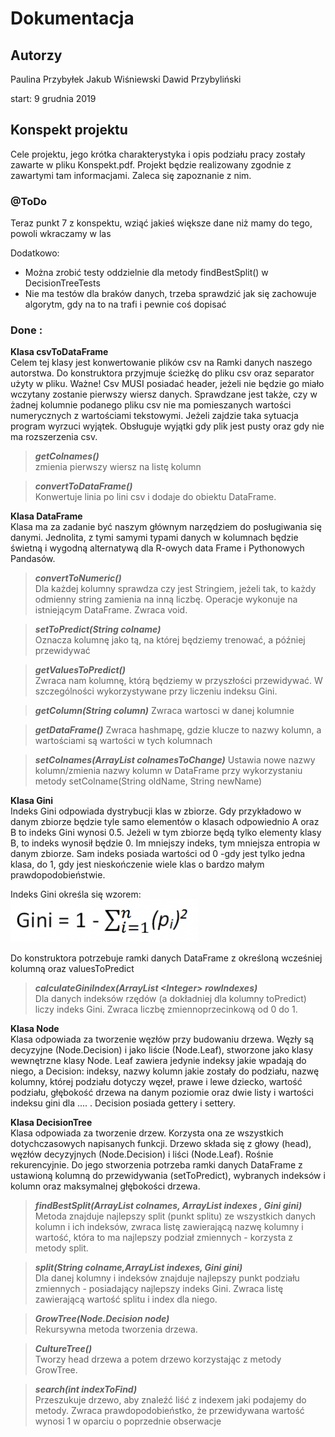 # Dokumentacja 

## Autorzy
Paulina Przybyłek
Jakub Wiśniewski
Dawid Przybyliński

start: 9 grudnia 2019

## Konspekt projektu

Cele projektu, jego krótka charakterystyka i opis podziału pracy zostały zawarte w pliku Konspekt.pdf. Projekt będzie realizowany zgodnie z zawartymi tam informacjami. Zaleca się zapoznanie z nim.

### @ToDo

Teraz punkt 7 z konspektu, wziąć jakieś większe dane niż mamy do tego, powoli wkraczamy w las

Dodatkowo:
- Można zrobić testy oddzielnie dla metody findBestSplit() w DecisionTreeTests
- Nie ma testów dla braków danych, trzeba sprawdzić jak się zachowuje algorytm, gdy na to na trafi i pewnie coś dopisać

### Done : 
**Klasa csvToDataFrame**    
  Celem tej klasy jest konwertowanie plików csv na Ramki danych naszego autorstwa. 
Do konstruktora przyjmuje ścieżkę do pliku csv oraz separator użyty w pliku. 
Ważne! Csv MUSI posiadać header, jeżeli nie będzie go miało wczytany zostanie pierwszy wiersz danych.
Sprawdzane jest także, czy w żadnej kolumnie podanego pliku csv nie ma pomieszanych wartości numerycznych z wartościami
tekstowymi. Jeżeli zajdzie taka sytuacja program wyrzuci wyjątek.
Obsługuje wyjątki gdy plik jest pusty oraz gdy nie ma rozszerzenia csv.
  
>  ***getColnames()***   
>    zmienia pierwszy wiersz na listę kolumn
    
>  ***convertToDataFrame()***   
>    Konwertuje linia po lini csv i dodaje do obiektu DataFrame. 

**Klasa DataFrame**   
  Klasa ma za zadanie być naszym głównym narzędziem do posługiwania się danymi. Jednolita, z tymi samymi typami danych w kolumnach będzie świetną i wygodną alternatywą dla R-owych data Frame i Pythonowych Pandasów. 
  
>   ***convertToNumeric()***   
>      Dla każdej kolumny sprawdza czy jest Stringiem, jeżeli tak, to każdy odmienny string zamienia na inną liczbę. Operacje wykonuje na istniejącym DataFrame. Zwraca void. 

>   ***setToPredict(String colname)***  
>      Oznacza kolumnę jako tą, na której będziemy trenować, a później przewidywać

>   ***getValuesToPredict()***    
>      Zwraca nam kolumnę, którą będziemy w przyszłości przewidywać. W szczególności wykorzystywane przy liczeniu indeksu Gini.

>   ***getColumn(String column)***
>     Zwraca wartosci w danej kolumnie

>   ***getDataFrame()***
>     Zwraca hashmapę, gdzie klucze to nazwy kolumn, a wartościami są wartości w tych kolumnach

>   ***setColnames(ArrayList<String> colnamesToChange)***
>     Ustawia nowe nazwy kolumn/zmienia nazwy kolumn w DataFrame przy wykorzystaniu metody setColname(String oldName, String newName)


**Klasa Gini**  
  Indeks Gini odpowiada dystrybucji klas w zbiorze. Gdy przykładowo w danym zbiorze będzie tyle samo elementów o klasach odpowiednio A oraz B to indeks Gini wynosi 0.5. Jeżeli w tym zbiorze będą tylko elementy klasy B, to indeks wynosił będzie 0. Im mniejszy indeks, tym mniejsza entropia w danym zbiorze. Sam indeks posiada wartości od 0 -gdy jest tylko jedna klasa, do 1, gdy jest nieskończenie wiele klas o bardzo małym prawdopodobieństwie.

Indeks Gini określa się wzorem:
![](Giniform-300x68.png)

Do konstruktora potrzebuje ramki danych DataFrame z określoną wcześniej kolumną oraz valuesToPredict

>    ***calculateGiniIndex(ArrayList <Integer\> rowIndexes)***  
>       Dla danych indeksów rzędów (a dokładniej dla kolumny toPredict) liczy indeks Gini. Zwraca liczbę zmiennoprzecinkową od 0 do 1.


**Klasa Node**    
  Klasa odpowiada za tworzenie węzłów przy budowaniu drzewa. Węzły są decyzyjne (Node.Decision) i jako liście (Node.Leaf), stworzone jako klasy wewnętrzne klasy Node. Leaf zawiera jedynie indeksy jakie wpadają do niego, a Decision: indeksy, nazwy kolumn jakie zostały do podziału, nazwę kolumny, której podziału dotyczy węzeł, prawe i lewe dziecko, wartość podziału, głębokość drzewa na danym poziomie oraz dwie listy i wartości indeksu gini dla .... . Decision posiada gettery i settery.
  
**Klasa DecisionTree**   
  Klasa odpowiada za tworzenie drzew. Korzysta ona ze wszystkich dotychczasowych napisanych funkcji. Drzewo składa się z głowy (head), węzłów decyzyjnych (Node.Decision) i liści (Node.Leaf). Rośnie rekurencyjnie. Do jego stworzenia potrzeba ramki danych DataFrame z ustawioną kolumną do przewidywania (setToPredict), wybranych indeksów i kolumn oraz maksymalnej głębokości drzewa. 

>    ***findBestSplit(ArrayList<String> colnames, ArrayList<Integer> indexes , Gini gini)***    
>     Metoda znajduje najlepszy split (punkt splitu) ze wszystkich danych kolumn i ich indeksów, zwraca listę zawierającą nazwę kolumny i wartość, która to ma najlepszy podział zmiennych - korzysta z metody split.

>   ***split(String colname,ArrayList<Integer> indexes, Gini gini)***     
>     Dla danej kolumny i indeksów znajduje najlepszy punkt podziału zmiennych - posiadający najlepszy indeks Gini. Zwraca listę zawierającą wartość splitu i index dla niego.

>   ***GrowTree(Node.Decision node)***    
>     Rekursywna metoda tworzenia drzewa.

>   ***CultureTree()***     
>     Tworzy head drzewa a potem drzewo korzystając z metody GrowTree.

>   ***search(int indexToFind)***     
>     Przeszukuje drzewo, aby znaleźć liść z indexem jaki podajemy do metody. Zwraca prawdopodobieństko, że przewidywana wartość wynosi 1 w oparciu o poprzednie obserwacje



